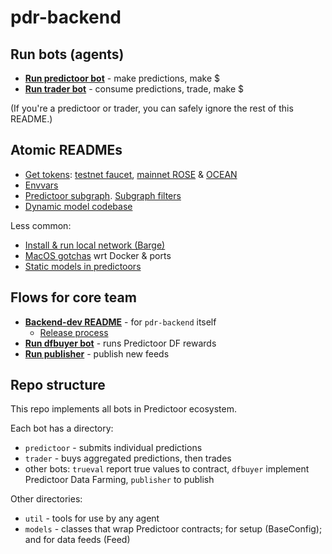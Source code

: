<!--
Copyright 2023 Ocean Protocol Foundation
SPDX-License-Identifier: Apache-2.0
-->

# pdr-backend

## Run bots (agents)

- **[Run predictoor bot](READMEs/predictoor.md)** - make predictions, make $
- **[Run trader bot](READMEs/trader.md)** - consume predictions, trade, make $

(If you're a predictoor or trader, you can safely ignore the rest of this README.)

## Atomic READMEs

- [Get tokens](READMEs/get-tokens.md): [testnet faucet](READMEs/testnet-faucet.md), [mainnet ROSE](READMEs/get-rose-on-sapphire.md) & [OCEAN](READMEs/get-ocean-on-sapphire.md)
- [Envvars](READMEs/envvars.md)
- [Predictoor subgraph](READMEs/subgraph.md). [Subgraph filters](READMEs/filters.md)
- [Dynamic model codebase](READMEs/dynamic-model-codebase.md)

Less common:
- [Install & run local network (Barge)](READMEs/barge.md)
- [MacOS gotchas](READMEs/macos.md) wrt Docker & ports
- [Static models in predictoors](READMEs/static-model.md)

## Flows for core team

- **[Backend-dev README](READMEs/backend-dev.md)** - for `pdr-backend` itself
  - [Release process](READMEs/release-process.md)
- **[Run dfbuyer bot](READMEs/dfbuyer.md)** - runs Predictoor DF rewards
- **[Run publisher](READMEs/publisher.md)** - publish new feeds

## Repo structure

This repo implements all bots in Predictoor ecosystem.

Each bot has a directory:
- `predictoor` - submits individual predictions
- `trader` - buys aggregated predictions, then trades
- other bots: `trueval` report true values to contract, `dfbuyer` implement Predictoor Data Farming, `publisher` to publish

Other directories:
- `util` - tools for use by any agent
- `models` - classes that wrap Predictoor contracts; for setup (BaseConfig); and for data feeds (Feed)

